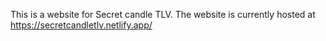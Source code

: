 This is a website for Secret candle TLV.
The website is currently hosted at https://secretcandletlv.netlify.app/